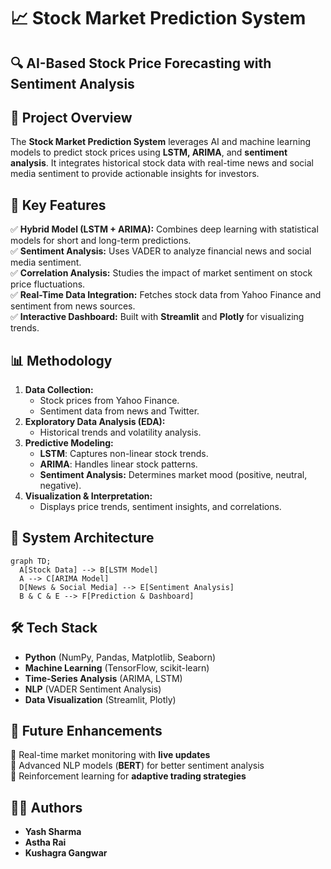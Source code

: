 # 📈 Stock Market Prediction System

## 🔍 AI-Based Stock Price Forecasting with Sentiment Analysis

## 🚀 Project Overview
The **Stock Market Prediction System** leverages AI and machine learning models to predict stock prices using **LSTM, ARIMA**, and **sentiment analysis**. It integrates historical stock data with real-time news and social media sentiment to provide actionable insights for investors.

## 🎯 Key Features
✅ **Hybrid Model (LSTM + ARIMA):** Combines deep learning with statistical models for short and long-term predictions.  
✅ **Sentiment Analysis:** Uses VADER to analyze financial news and social media sentiment.  
✅ **Correlation Analysis:** Studies the impact of market sentiment on stock price fluctuations.  
✅ **Real-Time Data Integration:** Fetches stock data from Yahoo Finance and sentiment from news sources.  
✅ **Interactive Dashboard:** Built with **Streamlit** and **Plotly** for visualizing trends.  

## 📊 Methodology
1. **Data Collection:**  
   - Stock prices from Yahoo Finance.  
   - Sentiment data from news and Twitter.  
2. **Exploratory Data Analysis (EDA):**  
   - Historical trends and volatility analysis.  
3. **Predictive Modeling:**  
   - **LSTM**: Captures non-linear stock trends.  
   - **ARIMA**: Handles linear stock patterns.  
   - **Sentiment Analysis:** Determines market mood (positive, neutral, negative).  
4. **Visualization & Interpretation:**  
   - Displays price trends, sentiment insights, and correlations.  

## 📌 System Architecture
```mermaid  
graph TD;  
  A[Stock Data] --> B[LSTM Model]  
  A --> C[ARIMA Model]  
  D[News & Social Media] --> E[Sentiment Analysis]  
  B & C & E --> F[Prediction & Dashboard]  
``` 

## 🛠 Tech Stack
- **Python** (NumPy, Pandas, Matplotlib, Seaborn)  
- **Machine Learning** (TensorFlow, scikit-learn)  
- **Time-Series Analysis** (ARIMA, LSTM)  
- **NLP** (VADER Sentiment Analysis)  
- **Data Visualization** (Streamlit, Plotly)  

## 🎯 Future Enhancements
🔹 Real-time market monitoring with **live updates**  
🔹 Advanced NLP models (**BERT**) for better sentiment analysis  
🔹 Reinforcement learning for **adaptive trading strategies**  

## 👨‍💻 Authors
- **Yash Sharma**  
- **Astha Rai**  
- **Kushagra Gangwar**  
